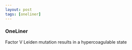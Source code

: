 ```yaml
---
layout: post
tags: [oneliner]
---
```



### OneLiner

Factor V Leiden mutation results in a hypercoagulable state
